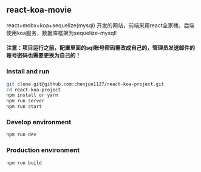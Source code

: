 ## react-koa-movie

react+mobx+koa+sequelize(mysql) 开发的网站，前端采用react全家桶，后端使用koa服务，数据库框架为sequelize-mysql! 

#### 注意：项目运行之前，配置里面的sql账号密码需改成自己的，管理员发送邮件的账号密码也需要更换为自己的！

### Install and run
```bash
git clone git@github.com:chenjun1127/react-koa-project.git
cd react-koa-project
npm install or yarn
npm run server 
npm run start
```

### Develop environment
```bash
npm run dev
```
### Production environment
```bash
npm run build
```
